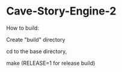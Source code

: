 # Cave-Story-Engine-2
How to build:

Create "build" directory

cd to the base directory,

make (RELEASE=1 for release build)
